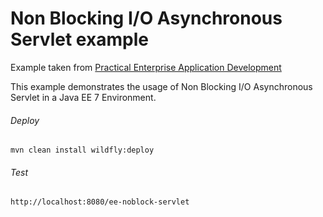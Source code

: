 Non Blocking I/O Asynchronous Servlet example
=====================================
Example taken from [Practical Enterprise Application Development](http://www.itbuzzpress.com/ebooks/java-ee-7-development-on-wildfly.html)

This example demonstrates the usage of Non Blocking I/O Asynchronous Servlet in a Java EE 7 Environment.

###### Deploy
```shell
mvn clean install wildfly:deploy
```
###### Test
```shell
http://localhost:8080/ee-noblock-servlet
```
